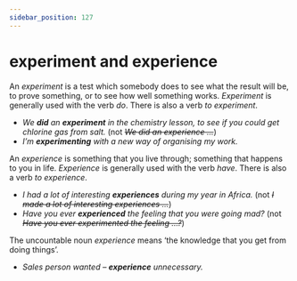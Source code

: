 ```yaml
---
sidebar_position: 127
---
```


# experiment and experience

An *experiment* is a test which somebody does to see what the result will be, to prove something, or to see how well something works. *Experiment* is generally used with the verb *do*. There is also a verb *to experiment*.

- *We **did** an **experiment** in the chemistry lesson, to see if you could get chlorine gas from salt.* (not *~~We did an experience …~~*)
- *I’m **experimenting** with a new way of organising my work.*

An *experience* is something that you live through; something that happens to you in life. *Experience* is generally used with the verb *have*. There is also a verb *to experience*.

- *I had a lot of interesting **experiences** during my year in Africa.* (not *~~I made a lot of interesting experiences …~~*)
- *Have you ever **experienced** the feeling that you were going mad?* (not *~~Have you ever experimented the feeling …?~~*)

The uncountable noun *experience* means ‘the knowledge that you get from doing things’.

- *Sales person wanted – **experience** unnecessary.*
